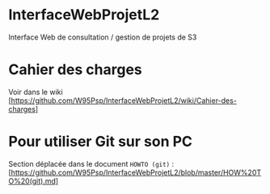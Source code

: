 # InterfaceWebProjetL2
Interface Web de consultation / gestion de projets de S3

# Cahier des charges
Voir dans le wiki [https://github.com/W95Psp/InterfaceWebProjetL2/wiki/Cahier-des-charges]

# Pour utiliser Git sur son PC
Section déplacée dans le document ```HOWTO (git)``` :
[https://github.com/W95Psp/InterfaceWebProjetL2/blob/master/HOW%20TO%20(git).md]

